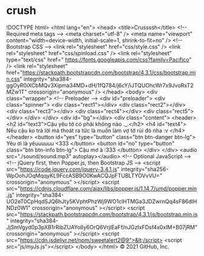 # crush
!DOCTYPE html> &lt;html lang="en">   &lt;head>     &lt;title>Crussssh&lt;/title>     &lt;!-- Required meta tags -->     &lt;meta charset="utf-8" />     &lt;meta       name="viewport"       content="width=device-width, initial-scale=1, shrink-to-fit=no"     />      &lt;!-- Bootstrap CSS -->     &lt;link rel="stylesheet" href="css/style.css" />     &lt;link rel="stylesheet" href="css/spinload.css" />     &lt;link       rel="stylesheet"       type="text/css"       href=" https://fonts.googleapis.com/css?family=Pacifico"     />     &lt;link       rel="stylesheet"       href="https://stackpath.bootstrapcdn.com/bootstrap/4.3.1/css/bootstrap.min.css"       integrity="sha384-ggOyR0iXCbMQv3Xipma34MD+dH/1fQ784/j6cY/iJTQUOhcWr7x9JvoRxT2MZw1T"       crossorigin="anonymous"     />   &lt;/head>   &lt;body>     &lt;div class="wrapper">       &lt;!-- Preloader -->       &lt;div id="preloader">         &lt;div class="spinner">           &lt;div class="rect1">&lt;/div>           &lt;div class="rect2">&lt;/div>           &lt;div class="rect3">&lt;/div>           &lt;div class="rect4">&lt;/div>           &lt;div class="rect5">&lt;/div>         &lt;/div>       &lt;/div>       &lt;div id="bg">&lt;/div>       &lt;div class="content">         &lt;header>           &lt;h2 id="text3">Cậu yêu tớ có phải không nào ._.&lt;/h2>           &lt;h4 id="text4">             Nếu cậu ko trả lời mà thoát ra tức là muốn làm vợ tớ rùi đó nha :v           &lt;/h4>         &lt;/header>         &lt;button id="yes" type="button" class="btn btn-danger btn-lg">           Yêu ơi là yêuuuuuu &lt;333         &lt;/button>         &lt;button id="no" type="button" class="btn btn-info btn-lg">           Cậu mơ à :333         &lt;/button>       &lt;/div>     &lt;/div>     &lt;audio src="./sound/sound.mp3" autoplay>&lt;/audio>     &lt;!-- Optional JavaScript -->     &lt;!-- jQuery first, then Popper.js, then Bootstrap JS -->     &lt;script       src="https://code.jquery.com/jquery-3.4.1.js"       integrity="sha256-WpOohJOqMqqyKL9FccASB9O0KwACQJpFTUBLTYOVvVU="       crossorigin="anonymous"     >&lt;/script>     &lt;script       src="https://cdnjs.cloudflare.com/ajax/libs/popper.js/1.14.7/umd/popper.min.js"       integrity="sha384-UO2eT0CpHqdSJQ6hJty5KVphtPhzWj9WO1clHTMGa3JDZwrnQq4sF86dIHNDz0W1"       crossorigin="anonymous"     >&lt;/script>     &lt;script       src="https://stackpath.bootstrapcdn.com/bootstrap/4.3.1/js/bootstrap.min.js"       integrity="sha384-JjSmVgyd0p3pXB1rRibZUAYoIIy6OrQ6VrjIEaFf/nJGzIxFDsf4x0xIM+B07jRM"       crossorigin="anonymous"     >&lt;/script>     &lt;script src="https://cdn.jsdelivr.net/npm/sweetalert2@9">&lt;/script>     &lt;script src="js/myJs.js">&lt;/script>   &lt;/body> &lt;/html> © 2021 GitHub, Inc.

